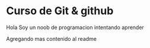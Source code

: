 # Curso de Git & github

Hola Soy un noob de programacion intentando aprender

Agregando mas contenido al readme